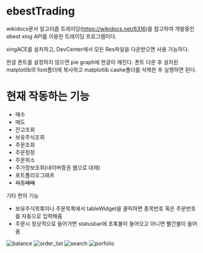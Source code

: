 # ebestTrading


 wikidocs문서 알고리즘 트레이딩(https://wikidocs.net/6316)를 참고하여 개발중인
ebest xing API를 이용한 트레이딩 프로그램이다.

xingACE를 설치하고, DevCenter에서 모든 Res파일을 다운받으면 사용 가능하다.

한글 폰트를 설정하지 않으면 pie graph에 한글이 깨진다.
폰트 다운 후 설치된 matplotlib의 font폴더에 복사하고 matplotlib cashe폴더를 삭제한 후 실행하면 된다.


# 현재 작동하는 기능

- 매수
- 매도
- 잔고조회
- 보유주식조회
- 주문조회
- 주문정정
- 주문취소
- 주가정보조회(네이버증권 웹으로 대체)
- 포트폴리오그래프
- ~~자동매매~~

기타 편의 기능
- 보유주식목록이나 주문목록에서 tableWidget을 클릭하면 종목번호 혹은 주문번호를 자동으로 입력해줌
- 주문시 정상적으로 들어가면 statusbar에 초록불이 들어오고 아니면 빨간불이 들어옴

![balance](https://user-images.githubusercontent.com/28619620/107951843-4e2d1e00-6fdc-11eb-87f4-e03fe31e4c62.png)
![order_list](https://user-images.githubusercontent.com/28619620/107951908-656c0b80-6fdc-11eb-84ae-4a8448b03dbe.png)
![search](https://user-images.githubusercontent.com/28619620/107951986-7e74bc80-6fdc-11eb-8066-c60d2c2dc6a0.png)
![porfolio](https://user-images.githubusercontent.com/28619620/107951955-7583eb00-6fdc-11eb-8eba-96cb39a00e3d.png)

